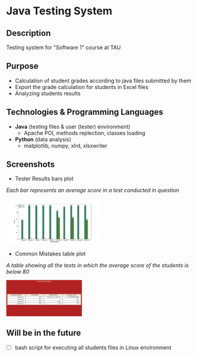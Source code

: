 # Java Testing System

## Description
Testing system for "Software 1" course at TAU

## Purpose
- Calculation of student grades according to java files submitted by them
- Export the grade calculation for students in Excel files
- Analyzing students results

## Technologies & Programming Languages
- **Java** (testing files & user (tester) environment)
  - Apache POI, methods replection, classes loading
- **Python** (data analysis)
  - matplotlib, numpy, xlrd, xlsxwriter
  
  
## Screenshots
- Tester Results bars plot

*Each bar represents an average score in a test conducted in question*
  
  <img src="/screenshots/Figure_1.png" width="50%" height="50%">

- Common Mistakes table plot

*A table showing all the tests in which the average score of the students is below 80*
  
  <img src="/screenshots/Figure_2.png" width="40%" height="40%">


## Will be in the future
- [ ] bash script for executing all students files in Linux environment
